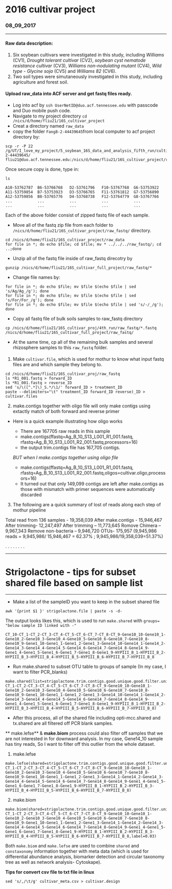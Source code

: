 #                                             2016 cultivar project

###                                               08_09_2017


-------

#### Raw data description: 
1. Six soybean cultivars were investigated in this study, including *Williams* (CV1), *Drought tolerant cultivar* (CV2), *soybean cyst nematode resistance cultivar* (CV3), *Williams non-nodulating mutant* (CV4), *Wild type - Glycine soja* (CV5) and *Williams 82* (CV6).
2. Two soil types were simutaneously investigated in this study, including agriculture and forest soil.

#### Upload raw_data into ACF server and get fastq files ready.

* Log into acf by ```ssh UserNetID@duo.acf.tennessee.edu``` with passcode and Duo mobile push code.
* Navigate to my project directory `` cd /nics/d/home/fliu21/16S_cultivar_project ``
* Creat a directory named ``raw_data``
* copy the folder ``Fang8-2-44439645``from local computer to acf project directory by:
```
scp -r -P 22 /g/UT/I_love_my_project/5_soybean_16S_data_and_analysis_fifth_run/cultivar_project/Fang8-2-44439645/ fliu21@duo.acf.tennessee.edu:/nics/d/home/fliu21/16S_cultivar_project/raw_data
```
Once secure copy is done, type in:

``ls``
```
A10-53762787  B6-53766768   D2-53761796   F10-53767768  G6-53753922
A11-53759854  B7-53753923   D3-53766765   F11-53761812  G7-53756890
A12-53759856  B8-53765776   D4-53768738   F12-53764779  G8-53767766
...           ...           ...           ...           ...
...           ...           ...           ...           ...
```
Each of the above folder consist of zipped fastq file of each sample.
* Move all of the fastq zip file from each folder to ``/nics/d/home/fliu21/16S_cultivar_project/raw_fastq/`` directory.

```
cd /nics/d/home/fliu21/16S_cultivar_project/raw_data
for file in *; do echo $file; cd $file; mv * ../../../raw_fastq/; cd ..;done
```
* Unzip all of the fastq file inside of raw_fastq direcotry by
```
gunzip /nics/d/home/fliu21/16S_cultivar_full_project/raw_fastq/*
```
* Change file names by:

```
for file in *; do echo $file; mv $file $(echo $file | sed 's/Ag/Ag_/g'); done
for file in *; do echo $file; mv $file $(echo $file | sed 's/For/For_/g'); done
for file in *; do echo $file; mv $file $(echo $file | sed 's/-/_/g'); done
```
* Copy all fastq file of bulk soils samples to raw_fastq directory
```
cp /nics/d/home/fliu21/16S_cultivar_proj/4th_run/raw_fastq/*.fastq  /nics/d/home/fliu21/16S_cultivar_full_project/raw_fastq/
```
* At the same time, cp all of the remaining bulk samples and several rhizosphere samples to this ``raw_fastq`` folder.

#### 
1. Make ``cultivar.file``, which is used for mothur to know what input fastq files are and which sample they belong to.

```
cd /nics/d/home/fliu21/16S_cultivar_proj/raw_fastq
ls *R1_001.fastq > forward_ID
ls *R1_001.fastq > reverse_ID
sed 's/\([^.*]\)_S.*/\1/' forward_ID > treatment_ID
paste --delimiters="\t" treatment_ID forward_ID reverse)_ID > cultivar.files
```
2. make.contigs together with oligo file will only make contigs using extactly match of both forward and reverse primer

* Here is a quick example illustrating how oligo works
  * There are 167705 raw reads in this sample
  * make.contigs(ffastq=Ag_B_10_S13_L001_R1_001.fastq, rfastq=Ag_B_10_S13_L001_R2_001.fastq,processors=16)
  * the output trim.contigs file has 167,705 contigs.
 
  *BUT when I make.contigs together using oligo file*
  * make.contigs(ffastq=Ag_B_10_S13_L001_R1_001.fastq, rfastq=Ag_B_10_S13_L001_R2_001.fastq,oligos=cultivar.oligo,processors=16)
  * It turned out that only 149,099 contigs are left after make.contigs as those with mismatch with primer sequences were automatically discarded
  
3. The following are a quick summary of lost of reads along each step of mothur pipeline 

  Total read from 136 samples - 19,358,039
  After make.contigs - 15,946,467
  After trimming- 12,247,497
  After trimming – 11,773,645 
  Romove Chimera – 9,967,343 
  Remove non-bacteria – 9,946,720 
  OTUs- 175,957 (9,945,986 reads = 9,945,986/ 15,946,467 = 62.37% ; 9,945,986/19,358,039=51.37%)



.
.
.
.
.
.
.
.



----------------
# Strigolactone - tips for subset shared file based on sample list

----------------

* Make a list of the sampleID you want to keep in the subset shared file
```
awk '{print $1 }' strigolactone.file | paste -s -d-
```
The output looks likes this, which is used to run ``make.shared`` with ``groups= "below sample ID linked with -"``
```
CT_10-CT_1-CT_2-CT_3-CT_4-CT_5-CT_6-CT_7-CT_8-CT_9-Gene10_10-Gene10_1-Gene10_2-Gene10_3-Gene10_4-Gene10_5-Gene10_6-Gene10_7-Gene10_8-Gene10_9-Gene1_10-Gene1_1-Gene1_2-Gene1_3-Gene14_10-Gene14_1-Gene14_2-Gene14_3-Gene14_4-Gene14_5-Gene14_6-Gene14_7-Gene14_8-Gene14_9-Gene1_4-Gene1_5-Gene1_6-Gene1_7-Gene1_8-Gene1_9-HYPIII_B_1-HYPIII_B_2-HYPIII_B_3-HYPIII_B_4-HYPIII_B_5-HYPIII_B_6-HYPIII_B_7-HYPIII_B_8
```
* Run make.shared to subset OTU table to groups of sample (In my case, I want to filter PCR\_blanks)

```
make.shared(list=strigolactone.trim.contigs.good.unique.good.filter.unique.precluster.pick.pick.opti_mcc.unique_list.list,count=strigolactone.trim.contigs.good.unique.good.filter.unique.precluster.denovo.vsearch.pick.pick.count_table,label=0.03,groups=CT_10-CT_1-CT_2-CT_3-CT_4-CT_5-CT_6-CT_7-CT_8-CT_9-Gene10_10-Gene10_1-Gene10_2-Gene10_3-Gene10_4-Gene10_5-Gene10_6-Gene10_7-Gene10_8-Gene10_9-Gene1_10-Gene1_1-Gene1_2-Gene1_3-Gene14_10-Gene14_1-Gene14_2-Gene14_3-Gene14_4-Gene14_5-Gene14_6-Gene14_7-Gene14_8-Gene14_9-Gene1_4-Gene1_5-Gene1_6-Gene1_7-Gene1_8-Gene1_9-HYPIII_B_1-HYPIII_B_2-HYPIII_B_3-HYPIII_B_4-HYPIII_B_5-HYPIII_B_6-HYPIII_B_7-HYPIII_B_8)
```
* After this process, all of the shared file including opti-mcc.shared and tx.shared are all filtered off PCR blank samples.

** make.lefse** & **make.biom** process could also filter off samples that we are not interested in for downward analysis. In my case, Gene14\_10 sample has tiny reads, So I want to filter off this outlier from the whole dataset.

1) make.lefse 
```
make.lefse(shared=strigolactone.trim.contigs.good.unique.good.filter.unique.precluster.pick.pick.opti_mcc.unique_list.0.03.shared,constaxonomy=strigolactone.trim.contigs.good.unique.good.filter.unique.precluster.pick.pick.opti_mcc.unique_list.0.03.cons.taxonomy,label=0.03,design=design.txt,groups=CT_10-CT_1-CT_2-CT_3-CT_4-CT_5-CT_6-CT_7-CT_8-CT_9-Gene10_10-Gene10_1-Gene10_2-Gene10_3-Gene10_4-Gene10_5-Gene10_6-Gene10_7-Gene10_8-Gene10_9-Gene1_10-Gene1_1-Gene1_2-Gene1_3-Gene14_1-Gene14_2-Gene14_3-Gene14_4-Gene14_5-Gene14_6-Gene14_7-Gene14_8-Gene14_9-Gene1_4-Gene1_5-Gene1_6-Gene1_7-Gene1_8-Gene1_9-HYPIII_B_1-HYPIII_B_2-HYPIII_B_3-HYPIII_B_4-HYPIII_B_5-HYPIII_B_6-HYPIII_B_7-HYPIII_B_8)
```
2) make.biom
```
make.biom(shared=strigolactone.trim.contigs.good.unique.good.filter.unique.precluster.pick.pick.opti_mcc.unique_list.0.03.shared,constaxonomy=strigolactone.trim.contigs.good.unique.good.filter.unique.precluster.pick.pick.opti_mcc.unique_list.0.03.cons.taxonomy,metadata=design.txt,groups=CT_10-CT_1-CT_2-CT_3-CT_4-CT_5-CT_6-CT_7-CT_8-CT_9-Gene10_10-Gene10_1-Gene10_2-Gene10_3-Gene10_4-Gene10_5-Gene10_6-Gene10_7-Gene10_8-Gene10_9-Gene1_10-Gene1_1-Gene1_2-Gene1_3-Gene14_1-Gene14_2-Gene14_3-Gene14_4-Gene14_5-Gene14_6-Gene14_7-Gene14_8-Gene14_9-Gene1_4-Gene1_5-Gene1_6-Gene1_7-Gene1_8-Gene1_9-HYPIII_B_1-HYPIII_B_2-HYPIII_B_3-HYPIII_B_4-HYPIII_B_5-HYPIII_B_6-HYPIII_B_7-HYPIII_B_8,label=0.03)
```
Both ``make.biom`` and ``make.lefse`` are used to combine ``shared`` and ``constaxonomy`` information together with meta data (which is used for differential abundance analysis, biomarker detection and circular taxonomy tree as well as network analysis- Cytoskape).  




**Tips for convert csv file to txt file in linux**

```
sed 's/,/\t/g' cultivar_meta.csv > cultivar.design
```


